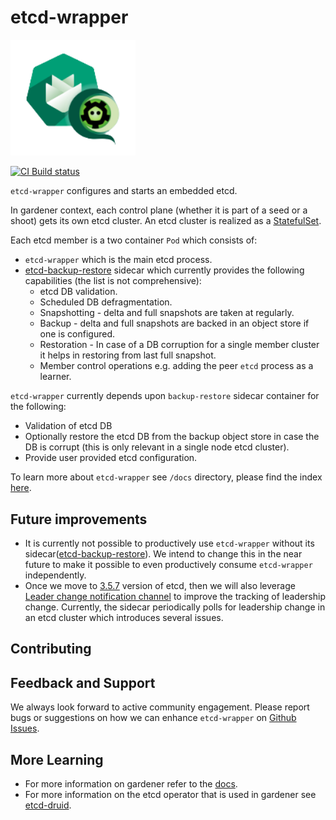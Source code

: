 # etcd-wrapper

<img src="logo/etcd-wrapper-logo.png" style="width:200px">

[![CI Build status](https://concourse.ci.gardener.cloud/api/v1/teams/gardener/pipelines/etcd-wrapper-main/jobs/main-head-update-job/badge)](https://concourse.ci.gardener.cloud/api/v1/teams/gardener/pipelines/etcd-wrapper-main/jobs/main-head-update-job)

`etcd-wrapper` configures and starts an embedded etcd.

In gardener context, each control plane (whether it is part of a seed or a shoot) gets its own etcd cluster.
An etcd cluster is realized as a [StatefulSet](https://kubernetes.io/docs/concepts/workloads/controllers/statefulset/).

Each etcd member is a two container `Pod` which consists of:
* `etcd-wrapper` which is the main etcd process.
* [etcd-backup-restore](https://github.com/gardener/etcd-backup-restore) sidecar which currently provides the following
  capabilities (the list is not comprehensive):
    * etcd DB validation.
    * Scheduled DB defragmentation.
    * Snapshotting - delta and full snapshots are taken at regularly.
    * Backup - delta and full snapshots are backed in an object store if one is configured.
    * Restoration - In case of a DB corruption for a single member cluster it helps in restoring from last full
      snapshot.
    * Member control operations e.g. adding the peer `etcd` process as a learner.


`etcd-wrapper` currently depends upon `backup-restore` sidecar container for the following:
* Validation of etcd DB
* Optionally restore the etcd DB from the backup object store in case the DB is corrupt (this is only relevant in a single node etcd cluster).
* Provide user provided etcd configuration.

To learn more about `etcd-wrapper` see `/docs` directory, please find the index [here](docs/README.md).

## Future improvements
* It is currently not possible to productively use `etcd-wrapper` without its sidecar([etcd-backup-restore](https://github.com/gardener/etcd-backup-restore)).
We intend to change this in the near future to make it possible to even productively consume `etcd-wrapper` independently.
* Once we move to [3.5.7](https://github.com/etcd-io/etcd/releases/tag/v3.5.7) version of etcd, then we will also leverage [Leader change notification channel](https://github.com/etcd-io/etcd/blob/6a0bbf346256960cbbe0218d6ab13443ee93e8e3/server/etcdserver/server.go#L197-L204) 
to improve the tracking of leadership change. Currently, the sidecar periodically polls for leadership change in an etcd cluster which introduces several issues.

## Contributing

## Feedback and Support
We always look forward to active community engagement.
Please report bugs or suggestions on how we can enhance `etcd-wrapper` on [Github Issues](https://github.com/gardener/etcd-wrapper/issues).

## More Learning

* For more information on gardener refer to the [docs](https://github.com/gardener/gardener/tree/master/docs).
* For more information on the etcd operator that is used in gardener
  see [etcd-druid](https://github.com/gardener/etcd-druid).
